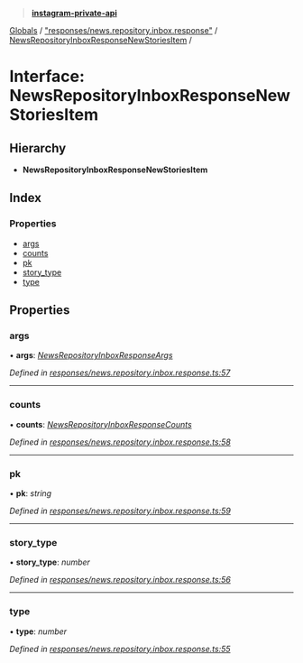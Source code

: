 > **[instagram-private-api](../README.md)**

[Globals](../README.md) / ["responses/news.repository.inbox.response"](../modules/_responses_news_repository_inbox_response_.md) / [NewsRepositoryInboxResponseNewStoriesItem](_responses_news_repository_inbox_response_.newsrepositoryinboxresponsenewstoriesitem.md) /

# Interface: NewsRepositoryInboxResponseNewStoriesItem

## Hierarchy

* **NewsRepositoryInboxResponseNewStoriesItem**

## Index

### Properties

* [args](_responses_news_repository_inbox_response_.newsrepositoryinboxresponsenewstoriesitem.md#args)
* [counts](_responses_news_repository_inbox_response_.newsrepositoryinboxresponsenewstoriesitem.md#counts)
* [pk](_responses_news_repository_inbox_response_.newsrepositoryinboxresponsenewstoriesitem.md#pk)
* [story_type](_responses_news_repository_inbox_response_.newsrepositoryinboxresponsenewstoriesitem.md#story_type)
* [type](_responses_news_repository_inbox_response_.newsrepositoryinboxresponsenewstoriesitem.md#type)

## Properties

###  args

• **args**: *[NewsRepositoryInboxResponseArgs](_responses_news_repository_inbox_response_.newsrepositoryinboxresponseargs.md)*

*Defined in [responses/news.repository.inbox.response.ts:57](https://github.com/dilame/instagram-private-api/blob/01eb399/src/responses/news.repository.inbox.response.ts#L57)*

___

###  counts

• **counts**: *[NewsRepositoryInboxResponseCounts](_responses_news_repository_inbox_response_.newsrepositoryinboxresponsecounts.md)*

*Defined in [responses/news.repository.inbox.response.ts:58](https://github.com/dilame/instagram-private-api/blob/01eb399/src/responses/news.repository.inbox.response.ts#L58)*

___

###  pk

• **pk**: *string*

*Defined in [responses/news.repository.inbox.response.ts:59](https://github.com/dilame/instagram-private-api/blob/01eb399/src/responses/news.repository.inbox.response.ts#L59)*

___

###  story_type

• **story_type**: *number*

*Defined in [responses/news.repository.inbox.response.ts:56](https://github.com/dilame/instagram-private-api/blob/01eb399/src/responses/news.repository.inbox.response.ts#L56)*

___

###  type

• **type**: *number*

*Defined in [responses/news.repository.inbox.response.ts:55](https://github.com/dilame/instagram-private-api/blob/01eb399/src/responses/news.repository.inbox.response.ts#L55)*